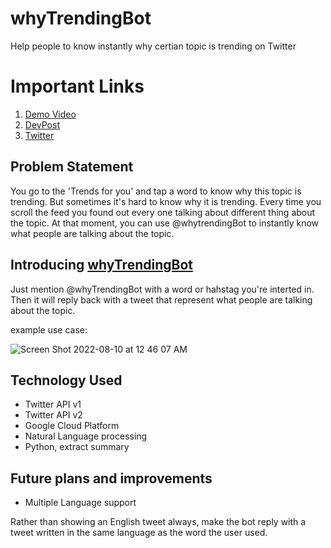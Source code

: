 # whyTrendingBot
Help people to know instantly why certian topic is trending on Twitter

# Important Links

1. [Demo Video](https://www.youtube.com/watch?v=fg9HeYrXIy4)
2. [DevPost](https://devpost.com/software/why-trending-bot)
3. [Twitter](https://twitter.com/whyTrendingBot)

## Problem Statement

You go to the 'Trends for you' and tap a word to know why this topic is trending. But sometimes it's hard to know why it is trending. Every time you scroll the feed you found out every one talking about different thing about the topic. At that moment, you can use @whytrendingBot to instantly know what people are talking about the topic. 

## Introducing  [whyTrendingBot](https://twitter.com/whytrendingbot)

Just mention @whyTrendingBot with a word or hahstag you're interted in. Then it will reply back with a tweet that represent what people are talking about the topic.

example use case:

![Screen Shot 2022-08-10 at 12 46 07 AM](https://user-images.githubusercontent.com/60959924/183698194-a8b93e80-2231-474b-8774-1eee556a86e8.png)


## Technology Used

* Twitter API v1
* Twitter API v2
* Google Cloud Platform
* Natural Language processing
* Python, extract summary


## Future plans and improvements

* Multiple Language support

Rather than showing an English tweet always, make the bot reply with a tweet written in the same language as the word the user used.
